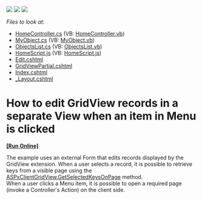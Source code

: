 <!-- default badges list -->
![](https://img.shields.io/endpoint?url=https://codecentral.devexpress.com/api/v1/VersionRange/128551429/11.1.8%2B)
[![](https://img.shields.io/badge/Open_in_DevExpress_Support_Center-FF7200?style=flat-square&logo=DevExpress&logoColor=white)](https://supportcenter.devexpress.com/ticket/details/E3609)
[![](https://img.shields.io/badge/📖_How_to_use_DevExpress_Examples-e9f6fc?style=flat-square)](https://docs.devexpress.com/GeneralInformation/403183)
<!-- default badges end -->
<!-- default file list -->
*Files to look at*:

* [HomeController.cs](./CS/Controllers/HomeController.cs) (VB: [HomeController.vb](./VB/Controllers/HomeController.vb))
* [MyObject.cs](./CS/Models/MyObject.cs) (VB: [MyObject.vb](./VB/Models/MyObject.vb))
* [ObjectsList.cs](./CS/Models/ObjectsList.cs) (VB: [ObjectsList.vb](./VB/Models/ObjectsList.vb))
* [HomeScript.js](./CS/Scripts/HomeScript.js) (VB: [HomeScript.js](./VB/Scripts/HomeScript.js))
* [Edit.cshtml](./CS/Views/Home/Edit.cshtml)
* [GridViewPartial.cshtml](./CS/Views/Home/GridViewPartial.cshtml)
* [Index.cshtml](./CS/Views/Home/Index.cshtml)
* [_Layout.cshtml](./CS/Views/Shared/_Layout.cshtml)
<!-- default file list end -->
# How to edit GridView records in a separate View when an item in Menu is clicked
<!-- run online -->
**[[Run Online]](https://codecentral.devexpress.com/e3609)**
<!-- run online end -->


<p>The example uses an external Form that edits records displayed by the GridView extension. When a user selects a record, it is possible to retrieve keys from a visible page using the <a href="http://documentation.devexpress.com/#AspNet/DevExpressWebASPxGridViewScriptsASPxClientGridView_GetSelectedKeysOnPagetopic"><u>ASPxClientGridView.GetSelectedKeysOnPage</u></a> method.<br />
When a user clicks a Menu item, it is possible to open a required page (invoke a Controller's Action) on the client side.</p>

<br/>


